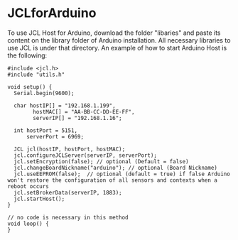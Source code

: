 # JCLforArduino

To use JCL Host for Arduino, download the folder "libaries" and paste its content on the library folder of Arduino installation. All necessary libraries to use JCL is under that directory. An example of how to start Arduino Host is the following:


```arduino
#include <jcl.h>
#include "utils.h"

void setup() {
  Serial.begin(9600); 

  char hostIP[] = "192.168.1.199",
        hostMAC[] = "AA-BB-CC-DD-EE-FF",        
        serverIP[] = "192.168.1.16";

  int hostPort = 5151,
      serverPort = 6969;

  JCL jcl(hostIP, hostPort, hostMAC);
  jcl.configureJCLServer(serverIP, serverPort);
  jcl.setEncryption(false); // optional (Default = false)
  jcl.changeBoardNickname("arduino"); // optional (Board Nickname)
  jcl.useEEPROM(false);  // optional (default = true) if false Arduino won't restore the configuration of all sensors and contexts when a reboot occurs
  jcl.setBrokerData(serverIP, 1883);
  jcl.startHost();
}

// no code is necessary in this method
void loop() {
}
```

